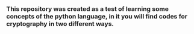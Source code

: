 ### This repository was created as a test of learning some concepts of the python language, in it you will find codes for cryptography in two different ways.
